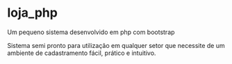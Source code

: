 # loja_php
Um pequeno sistema desenvolvido em php com bootstrap 

Sistema semi pronto para utilização em qualquer setor que necessite de um
ambiente de cadastramento fácil, prático e intuitivo.
